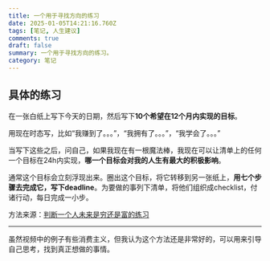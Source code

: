 ```yaml
---
title: 一个用于寻找方向的练习
date: 2025-01-05T14:21:16.760Z
tags: [笔记, 人生建议]
comments: true
draft: false
summary: 一个用于寻找方向的练习。
category: 笔记
---
```


## 具体的练习

在一张白纸上写下今天的日期，然后写下**10个希望在12个月内实现的目标**。

用现在时态写，比如“我赚到了。。。”，“我拥有了。。。”，“我学会了。。。”

当写下这些之后，问自己，如果我现在有一根魔法棒，我现在可以让清单上的任何一个目标在24h内实现，**哪一个目标会对我的人生有最大的积极影响**。

通常这个目标会立刻浮现出来。圈出这个目标，将它转移到另一张纸上，**用七个步骤去完成它，写下deadline**。为要做的事列下清单，将他们组织成checklist，付诸行动，每日完成一小步。

方法来源：[判断一个人未来是穷还是富的练习](https://www.bilibili.com/video/BV1is6KYHEKL/?spm_id_from=333.1387.favlist.content.click&vd_source=50b7fbaac8495676da2c0ff3d4eb7885)

---

虽然视频中的例子有些消费主义，但我认为这个方法还是非常好的，可以用来引导自己思考，找到真正想做的事情。

